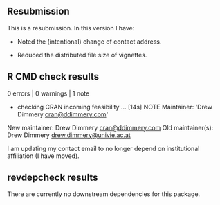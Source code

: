 ## Resubmission
This is a resubmission. In this version I have:

* Noted the (intentional) change of contact address.

* Reduced the distributed file size of vignettes.

## R CMD check results

0 errors | 0 warnings | 1 note

* checking CRAN incoming feasibility ... [14s] NOTE
Maintainer: 'Drew Dimmery <cran@ddimmery.com>'

New maintainer:
  Drew Dimmery <cran@ddimmery.com>
Old maintainer(s):
  Drew Dimmery <drew.dimmery@univie.ac.at>

I am updating my contact email to no longer depend on 
institutional affiliation (I have moved).

## revdepcheck results

There are currently no downstream dependencies for this package.